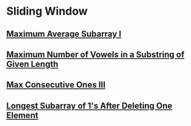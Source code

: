 # Sliding Window

## [Maximum Average Subarray I](https://leetcode.com/problems/maximum-average-subarray-i/?envType=study-plan-v2&envId=leetcode-75)

## [Maximum Number of Vowels in a Substring of Given Length](https://leetcode.com/problems/maximum-number-of-vowels-in-a-substring-of-given-length/?envType=study-plan-v2&envId=leetcode-75)

## [Max Consecutive Ones III](https://leetcode.com/problems/max-consecutive-ones-iii/?envType=study-plan-v2&envId=leetcode-75)

## [Longest Subarray of 1's After Deleting One Element](https://leetcode.com/problems/longest-subarray-of-1s-after-deleting-one-element/?envType=study-plan-v2&envId=leetcode-75)
